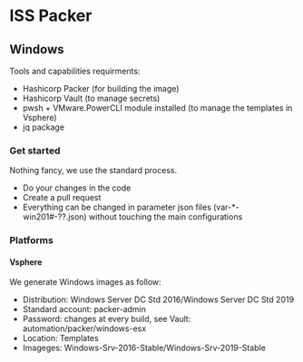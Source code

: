 # ISS Packer

## Windows

Tools and  capabilities requirments:

* Hashicorp Packer (for building the image)
* Hashicorp Vault (to manage secrets)
* pwsh + VMware.PowerCLI module installed (to manage the templates in Vsphere)
* jq package

### Get started

Nothing fancy, we use the standard process.

* Do your changes in the code 
* Create a pull request
* Everything can be changed in parameter json files (var-*-win201#-??.json) without touching the main configurations


### Platforms

#### Vsphere

We generate Windows images as follow:

* Distribution: Windows Server DC Std 2016/Windows Server DC Std 2019
* Standard account: packer-admin
* Password: changes at every build, see Vault: automation/packer/windows-esx
* Location: Templates
* Imageges: Windows-Srv-2016-Stable/Windows-Srv-2019-Stable
  